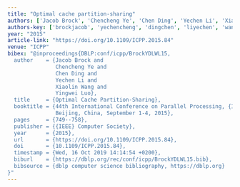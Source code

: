 ```yaml
---
title: "Optimal cache partition-sharing"
authors: ['Jacob Brock', 'Chencheng Ye', 'Chen Ding', 'Yechen Li', 'Xiaolin Wang', 'Yingwei Luo']
authors-key: ['brockjacob', 'yechencheng', 'dingchen', 'liyechen', 'wangxiaolin', 'luoyingwei']
year: "2015"
article-link: "https://doi.org/10.1109/ICPP.2015.84"
venue: "ICPP"
bibex: "@inproceedings{DBLP:conf/icpp/BrockYDLWL15,
  author    = {Jacob Brock and
               Chencheng Ye and
               Chen Ding and
               Yechen Li and
               Xiaolin Wang and
               Yingwei Luo},
  title     = {Optimal Cache Partition-Sharing},
  booktitle = {44th International Conference on Parallel Processing, {ICPP} 2015,
               Beijing, China, September 1-4, 2015},
  pages     = {749--758},
  publisher = {{IEEE} Computer Society},
  year      = {2015},
  url       = {https://doi.org/10.1109/ICPP.2015.84},
  doi       = {10.1109/ICPP.2015.84},
  timestamp = {Wed, 16 Oct 2019 14:14:54 +0200},
  biburl    = {https://dblp.org/rec/conf/icpp/BrockYDLWL15.bib},
  bibsource = {dblp computer science bibliography, https://dblp.org}
}"
---
```

